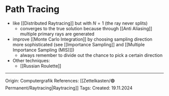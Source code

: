 # Path Tracing

- like [[Distributed Raytracing]] but with $N=1$ (the ray never splits)
	- converges to the true solution because through [[Anti Aliasing]] multiple primary rays are generated
- improve [[Monte Carlo Integration]] by choosing sampling direction more sophisticated (see [[Importance Sampling]] and [[Multiple Importance Sampling (MIS)]])
	- always remember to divide out the chance to pick a certain direction
- Other techniques:
	- [[Russian Roulette]]

---

Origin: Computergrafik
References: [[Zettelkasten/🟢Permanent/Raytracing|Raytracing]]
Tags: 
Created: 19.11.2024

